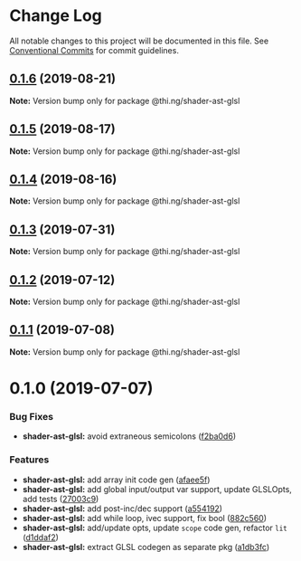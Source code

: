# Change Log

All notable changes to this project will be documented in this file.
See [Conventional Commits](https://conventionalcommits.org) for commit guidelines.

## [0.1.6](https://github.com/thi-ng/umbrella/compare/@thi.ng/shader-ast-glsl@0.1.5...@thi.ng/shader-ast-glsl@0.1.6) (2019-08-21)

**Note:** Version bump only for package @thi.ng/shader-ast-glsl





## [0.1.5](https://github.com/thi-ng/umbrella/compare/@thi.ng/shader-ast-glsl@0.1.4...@thi.ng/shader-ast-glsl@0.1.5) (2019-08-17)

**Note:** Version bump only for package @thi.ng/shader-ast-glsl





## [0.1.4](https://github.com/thi-ng/umbrella/compare/@thi.ng/shader-ast-glsl@0.1.3...@thi.ng/shader-ast-glsl@0.1.4) (2019-08-16)

**Note:** Version bump only for package @thi.ng/shader-ast-glsl





## [0.1.3](https://github.com/thi-ng/umbrella/compare/@thi.ng/shader-ast-glsl@0.1.2...@thi.ng/shader-ast-glsl@0.1.3) (2019-07-31)

**Note:** Version bump only for package @thi.ng/shader-ast-glsl





## [0.1.2](https://github.com/thi-ng/umbrella/compare/@thi.ng/shader-ast-glsl@0.1.1...@thi.ng/shader-ast-glsl@0.1.2) (2019-07-12)

**Note:** Version bump only for package @thi.ng/shader-ast-glsl





## [0.1.1](https://github.com/thi-ng/umbrella/compare/@thi.ng/shader-ast-glsl@0.1.0...@thi.ng/shader-ast-glsl@0.1.1) (2019-07-08)

**Note:** Version bump only for package @thi.ng/shader-ast-glsl





# 0.1.0 (2019-07-07)


### Bug Fixes

* **shader-ast-glsl:** avoid extraneous semicolons ([f2ba0d6](https://github.com/thi-ng/umbrella/commit/f2ba0d6))


### Features

* **shader-ast-glsl:** add array init code gen ([afaee5f](https://github.com/thi-ng/umbrella/commit/afaee5f))
* **shader-ast-glsl:** add global input/output var support, update GLSLOpts, add tests ([27003c9](https://github.com/thi-ng/umbrella/commit/27003c9))
* **shader-ast-glsl:** add post-inc/dec support ([a554192](https://github.com/thi-ng/umbrella/commit/a554192))
* **shader-ast-glsl:** add while loop, ivec support, fix bool ([882c560](https://github.com/thi-ng/umbrella/commit/882c560))
* **shader-ast-glsl:** add/update opts, update `scope` code gen, refactor `lit` ([d1ddaf2](https://github.com/thi-ng/umbrella/commit/d1ddaf2))
* **shader-ast-glsl:** extract GLSL codegen as separate pkg ([a1db3fc](https://github.com/thi-ng/umbrella/commit/a1db3fc))
